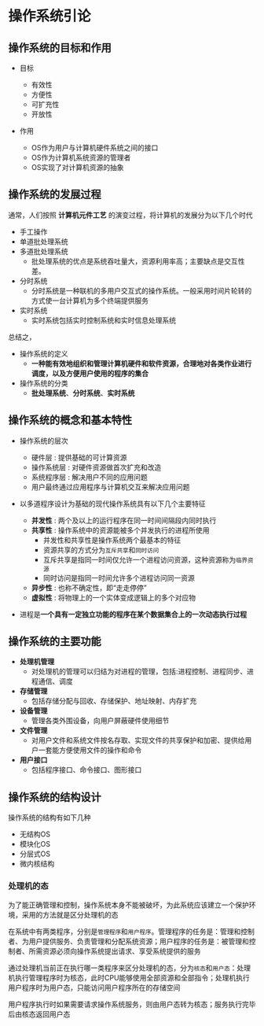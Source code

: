 

# 操作系统引论

## 操作系统的目标和作用

* 目标
  * 有效性
  * 方便性
  * 可扩充性
  * 开放性

* 作用
  * OS作为用户与计算机硬件系统之间的接口
  * OS作为计算机系统资源的管理者
  * OS实现了对计算机资源的抽象

## 操作系统的发展过程

通常，人们按照 **计算机元件工艺** 的演变过程，将计算机的发展分为以下几个时代
  * 手工操作
  * 单道批处理系统
  * 多道批处理系统
    * 批处理系统的优点是系统吞吐量大，资源利用率高；主要缺点是交互性差。
  * 分时系统
    * 分时系统是一种联机的多用户交互式的操作系统。一般采用时间片轮转的方式使一台计算机为多个终端提供服务
  * 实时系统
    * 实时系统包括实时控制系统和实时信息处理系统

总结之，
* 操作系统的定义
  * **一种能有效地组织和管理计算机硬件和软件资源，合理地对各类作业进行调度，以及方便用户使用的程序的集合**
* 操作系统的分类
  * **批处理系统**、**分时系统**、**实时系统**


## 操作系统的概念和基本特性

* 操作系统的层次
  * 硬件层 : 提供基础的可计算资源
  * 操作系统层 : 对硬件资源做首次扩充和改造
  * 系统程序层 : 解决用户不同的应用问题
  * 用户最终通过应用程序与计算机交互来解决应用问题

* 以多道程序设计为基础的现代操作系统具有以下几个主要特征
  * **并发性** : 两个及以上的运行程序在同一时间间隔段内同时执行
  * **共享性** : 操作系统中的资源能被多个并发执行的进程所使用
    * 并发性和共享性是操作系统两个最基本的特征
    * 资源共享的方式分为`互斥共享`和`同时访问`
    * 互斥共享是指同一时间仅允许一个进程访问资源，这种资源称为`临界资源`
    * 同时访问是指同一时间允许多个进程访问同一资源
  * **异步性** : 也称不确定性，即“走走停停”
  * **虚拟性** : 将物理上的一个实体变成逻辑上的多个对应物

* 进程是**一个具有一定独立功能的程序在某个数据集合上的一次动态执行过程**

## 操作系统的主要功能

* **处理机管理**
  * 对处理机的管理可以归结为对进程的管理，包括:进程控制、进程同步、进程通信、调度
* **存储管理**
  * 包括存储分配与回收、存储保护、地址映射、内存扩充
* **设备管理**
  * 管理各类外围设备，向用户屏蔽硬件使用细节
* **文件管理**
  * 对用户文件和系统文件按名存取、实现文件的共享保护和加密、提供给用户一套能方便使用文件的操作和命令
* **用户接口**
  * 包括程序接口、命令接口、图形接口

## 操作系统的结构设计

操作系统的结构有如下几种
* 无结构OS
* 模块化OS
* 分层式OS
* 微内核结构

### 处理机的态
为了能正确管理和控制，操作系统本身不能被破坏，为此系统应该建立一个保护环境，采用的方法就是区分处理机的态

在系统中有两类程序，分别是`管理程序`和`用户程序`。管理程序的任务是：管理和控制者、为用户提供服务、负责管理和分配系统资源；用户程序的任务是：被管理和控制者、所需资源必须向操作系统提出请求、享受系统提供的服务

通过处理机当前正在执行哪一类程序来区分处理机的态，分为`核态`和`用户态`：处理机执行管理程序时为核态，此时CPU能够使用全部资源和全部指令；处理机执行用户程序时为用户态，只能访问用户程序所在的存储空间

用户程序执行时如果需要请求操作系统服务，则由用户态转为核态；服务执行完毕后由核态返回用户态
